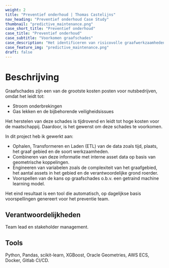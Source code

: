 ```yaml
---
weight: 2
title: "Preventief onderhoud | Thomas Castelijns"
nav_heading: "Preventief onderhoud Case Study"
thumbnail: "predictive_maintenance.png"
case_short_title: "Preventief onderhoud"
case_title: "Preventief onderhoud"
case_subtitle: "Voorkomen graafschades"
case_description: "Het identificeren van risicovolle graafwerkzaamheden en de resultaten direct presenteren aan het preventie team."
case_feature_img: "predictive_maintenance.png"
draft: false
---
```


# Beschrijving
Graafschades zijn een van de grootste kosten posten voor nutsbedrijven, omdat het leidt tot:

- Stroom onderbrekingen
- Gas lekken en de bijbehorende veiligheidsissues

Het herstelen van deze schades is tijdrovend en leidt tot hoge kosten voor de maatschappij.
Daardoor, is het gewenst om deze schades te voorkomen.

In dit project heb ik gewerkt aan:

- Ophalen, Transformeren en Laden (ETL) van de data zoals tijd, plaats, het graaf gebied en de soort werkzaamheden.
- Combineren van deze informatie met interne asset data op basis van geometrische koppelingen.
- Engineeren van variabelen zoals de complexiteit van het graafgebied, het aantal assets in het gebied en de verantwoordelijke grond roerder.
- Voorspellen van de kans op graafschades o.b.v. een getraind machine learning model.

Het eind resultaat is een tool die automatisch, op dagelijkse basis voorspellingen genereert voor het preventie team.

## Verantwoordelijkheden
Team lead en stakeholder management.

## Tools
Python, Pandas, scikit-learn, XGBoost, Oracle Geometries, AWS ECS, Docker, Gitlab CI/CD.